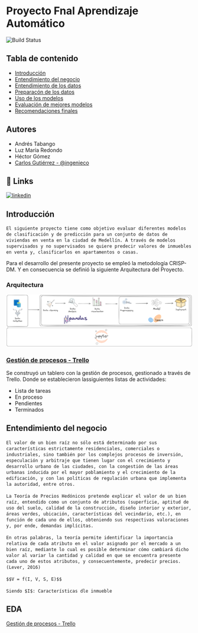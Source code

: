 
# Proyecto Fnal Aprendizaje Automático



![Build Status](https://img.shields.io/badge/python-yellow)

## Tabla de contenido

 - [Introducción]()
 - [Entendimiento del negocio]()
 - [Entendimiento de los datos]()
 - [Preparacón de los datos]()
 - [Uso de los modelos]()
 - [Evaluación de mejores modelos]()
 - [Recomendaciones finales]()


## Autores
- Andrés Tabango
- Luz María Redondo
- Héctor Gómez
- [Carlos Gutiérrez - @ingenieco](https://github.com/Ingenieco)


## 🔗 Links
[![linkedin](https://img.shields.io/badge/linkedin-0A66C2?style=for-the-badge&logo=linkedin&logoColor=white)](https://www.linkedin.com/in/ingenieco-cegu/)


## Introducción
```
El siguiente proyecto tiene como objetivo evaluar diferentes modelos de clasificación y de predicción para un conjunto de datos de viviendas en venta en la ciudad de Medellín. A través de modelos supervisados y no supervisados se quiere predecir valores de inmuebles en venta y, clasificarlos en apartamentos o casas.
```
Para el desarrollo del presente proyecto se empleó la metodología CRISP-DM. Y en consecuencia se definió la siguiente Arquitectura del Proyecto.

### Arquitectura
![Arquitectura del proyecto](https://github.com/Ingenieco/tf_aa_uao/blob/main/imagenes/arquitectura.svg)

### [Gestión de procesos - Trello](https://trello.com/b/86Xuoozl)

Se construyó un tablero con la gestión de procesos, gestionado a través de Trello. Donde se establecieron lassiguientes listas de actividades:
* Lista de tareas
* En proceso
* Pendientes
* Terminados

## Entendimiento del negocio
```
El valor de un bien raíz no sólo está determinado por sus características estrictamente residenciales, comerciales o industriales, sino también por los complejos procesos de inversión, especulación y arbitraje que tienen lugar con el crecimiento y desarrollo urbano de las ciudades, con la congestión de las áreas urbanas inducida por el mayor poblamiento y el crecimiento de la edificación, y con las políticas de regulación urbana que implementa la autoridad, entre otros. 

La Teoría de Precios Hedónicos pretende explicar el valor de un bien raíz, entendido como un conjunto de atributos (superficie, aptitud de uso del suelo, calidad de la construcción, diseño interior y exterior, áreas verdes, ubicación, características del vecindario, etc.), en función de cada uno de ellos, obteniendo sus respectivas valoraciones y, por ende, demandas implícitas. 

En otras palabras, la teoría permite identificar la importancia relativa de cada atributo en el valor asignado por el mercado a un bien raíz, mediante lo cual es posible determinar cómo cambiará dicho valor al variar la cantidad y calidad en que se encuentra presente cada uno de estos atributos, y consecuentemente, predecir precios. (Lever, 2016)

$$V = f(I, V, S, E)$$

Siendo $I$: Características dle inmueble

```
## EDA
[Gestión de procesos - Trello](https://trello.com/b/86Xuoozl)

